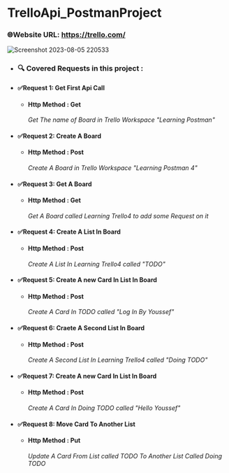 # TrelloApi_PostmanProject

### 🌐Website URL: https://trello.com/
![Screenshot 2023-08-05 220533](https://github.com/youssefm2000/TrelloApi_PostmanProject/assets/74185165/3410b31e-35cc-42c2-a9f2-ae5751d26843)

  - ### 🔍️ Covered Requests in this project :
 - #### ✅Request 1: Get First Api Call
    - #### Http Method : Get
      *Get The name of Board in Trello Workspace "Learning Postman"*
 - #### ✅Request 2: Create A Board
    - #### Http Method : Post
      *Create A Board in Trello Workspace "Learning Postman 4"*
 - #### ✅Request 3: Get A Board
    - #### Http Method : Get
      *Get A Board called Learning Trello4 to add some Request on it*
 - #### ✅Request 4: Create A List In Board
    - #### Http Method : Post
      *Create A List In Learning Trello4 called "TODO"*
  - #### ✅Request 5: Create A new Card In List In Board
    - #### Http Method : Post
      *Create A Card In TODO called "Log In By Youssef"*
  - #### ✅Request 6: Craete A Second List In Board
    - #### Http Method : Post
      *Create A Second List In Learning Trello4 called "Doing TODO"*
  - #### ✅Request 7: Create A new Card In List In Board 
    - #### Http Method : Post
      *Create A Card In Doing TODO called "Hello Youssef"*
  - #### ✅Request 8: Move Card To Another List
    - #### Http Method : Put
      *Update A Card From List called TODO To Another List Called Doing TODO*
      
  
